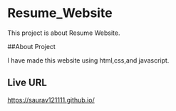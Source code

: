 # Resume_Website
This project is about Resume Website.

##About Project

I have made this website using html,css,and javascript.
## Live URL
https://saurav121111.github.io/

